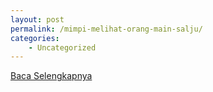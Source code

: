 ```yaml
---
layout: post
permalink: /mimpi-melihat-orang-main-salju/
categories:
    - Uncategorized
---
```


[Baca Selengkapnya](/02)